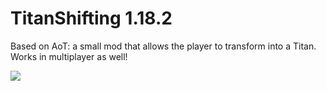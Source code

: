 # TitanShifting 1.18.2
 Based on AoT: a small mod that allows the player to transform into a Titan. Works in multiplayer as well!
 
 ![](https://imgur.com/a/RXKF9vQ.gif)

